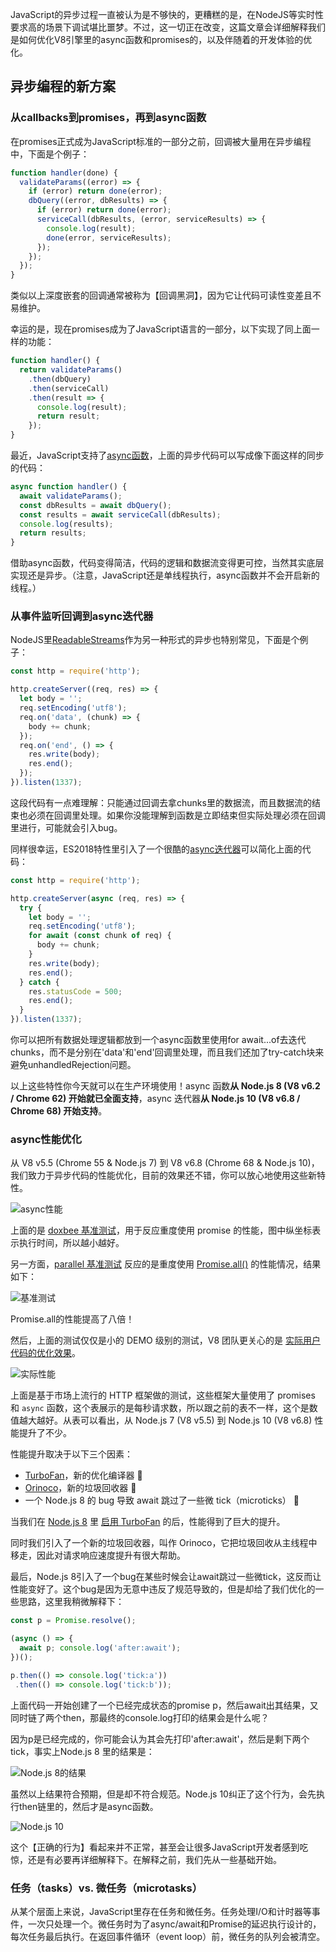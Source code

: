 JavaScript的异步过程一直被认为是不够快的，更糟糕的是，在NodeJS等实时性要求高的场景下调试堪比噩梦。不过，这一切正在改变，这篇文章会详细解释我们是如何优化V8引擎里的async函数和promises的，以及伴随着的开发体验的优化。

## 异步编程的新方案

### 从callbacks到promises，再到async函数

在promises正式成为JavaScript标准的一部分之前，回调被大量用在异步编程中，下面是个例子：

```javascript
function handler(done) {
  validateParams((error) => {
    if (error) return done(error);
    dbQuery((error, dbResults) => {
      if (error) return done(error);
      serviceCall(dbResults, (error, serviceResults) => {
        console.log(result);
        done(error, serviceResults);
      });
    });
  });
}
```

类似以上深度嵌套的回调通常被称为【回调黑洞】，因为它让代码可读性变差且不易维护。

幸运的是，现在promises成为了JavaScript语言的一部分，以下实现了同上面一样的功能：

```javascript
function handler() {
  return validateParams()
    .then(dbQuery)
    .then(serviceCall)
    .then(result => {
      console.log(result);
      return result;
    });
}
```

最近，JavaScript支持了[async函数](https://developers.google.com/web/fundamentals/primers/async-functions)，上面的异步代码可以写成像下面这样的同步的代码：

```javascript
async function handler() {
  await validateParams();
  const dbResults = await dbQuery();
  const results = await serviceCall(dbResults);
  console.log(results);
  return results;
}
```

借助async函数，代码变得简洁，代码的逻辑和数据流变得更可控，当然其实底层实现还是异步。（注意，JavaScript还是单线程执行，async函数并不会开启新的线程。）

### 从事件监听回调到async迭代器

NodeJS里[ReadableStreams](https://nodejs.org/api/stream.html#stream_readable_streams)作为另一种形式的异步也特别常见，下面是个例子：

```javascript
const http = require('http');

http.createServer((req, res) => {
  let body = '';
  req.setEncoding('utf8');
  req.on('data', (chunk) => {
    body += chunk;
  });
  req.on('end', () => {
    res.write(body);
    res.end();
  });
}).listen(1337);
```

这段代码有一点难理解：只能通过回调去拿chunks里的数据流，而且数据流的结束也必须在回调里处理。如果你没能理解到函数是立即结束但实际处理必须在回调里进行，可能就会引入bug。

同样很幸运，ES2018特性里引入了一个很酷的[async迭代器](http://2ality.com/2016/10/asynchronous-iteration.html)可以简化上面的代码：

```javascript
const http = require('http');

http.createServer(async (req, res) => {
  try {
    let body = '';
    req.setEncoding('utf8');
    for await (const chunk of req) {
      body += chunk;
    }
    res.write(body);
    res.end();
  } catch {
    res.statusCode = 500;
    res.end();
  }
}).listen(1337);
```

你可以把所有数据处理逻辑都放到一个async函数里使用for await...of去迭代chunks，而不是分别在'data'和'end'回调里处理，而且我们还加了try-catch块来避免unhandledRejection问题。

以上这些特性你今天就可以在生产环境使用！async 函数**从 Node.js 8 (V8 v6.2 / Chrome 62) 开始就已全面支持**，async 迭代器**从 Node.js 10 (V8 v6.8 / Chrome 68) 开始支持**。

### async性能优化

从 V8 v5.5 (Chrome 55 & Node.js 7) 到 V8 v6.8 (Chrome 68 & Node.js 10)，我们致力于异步代码的性能优化，目前的效果还不错，你可以放心地使用这些新特性。

![async性能](https://user-gold-cdn.xitu.io/2018/11/15/1671636b00a1b83b?imageView2/0/w/1280/h/960/format/webp/ignore-error/1)

上面的是 [doxbee 基准测试](https://link.juejin.im/?target=https%3A%2F%2Fgithub.com%2Fv8%2Fpromise-performance-tests%2Fblob%2Fmaster%2Flib%2Fdoxbee-async.js)，用于反应重度使用 promise 的性能，图中纵坐标表示执行时间，所以越小越好。

另一方面，[parallel 基准测试](https://link.juejin.im/?target=https%3A%2F%2Fgithub.com%2Fv8%2Fpromise-performance-tests%2Fblob%2Fmaster%2Flib%2Fparallel-async.js) 反应的是重度使用 [Promise.all()](https://link.juejin.im/?target=https%3A%2F%2Fdeveloper.mozilla.org%2Fen-US%2Fdocs%2FWeb%2FJavaScript%2FReference%2FGlobal_Objects%2FPromise%2Fall) 的性能情况，结果如下：

![基准测试](https://user-gold-cdn.xitu.io/2018/11/15/1671636b004f74e6?imageView2/0/w/1280/h/960/format/webp/ignore-error/1)

Promise.all的性能提高了八倍！

然后，上面的测试仅仅是小的 DEMO 级别的测试，V8 团队更关心的是 [实际用户代码的优化效果](https://link.juejin.im/?target=https%3A%2F%2Fv8.dev%2Fblog%2Freal-world-performance)。

![实际性能](https://user-gold-cdn.xitu.io/2018/11/15/1671636b0099db70?imageView2/0/w/1280/h/960/format/webp/ignore-error/1)

上面是基于市场上流行的 HTTP 框架做的测试，这些框架大量使用了 promises 和 `async` 函数，这个表展示的是每秒请求数，所以跟之前的表不一样，这个是数值越大越好。从表可以看出，从 Node.js 7 (V8 v5.5) 到 Node.js 10 (V8 v6.8) 性能提升了不少。

性能提升取决于以下三个因素：

- [TurboFan](https://link.juejin.im?target=https%3A%2F%2Fv8.dev%2Fdocs%2Fturbofan)，新的优化编译器 🎉
- [Orinoco](https://link.juejin.im?target=https%3A%2F%2Fv8.dev%2Fblog%2Forinoco)，新的垃圾回收器 🚛
- 一个 Node.js 8 的 bug 导致 await 跳过了一些微 tick（microticks） 🐛

当我们在 [Node.js 8](https://link.juejin.im?target=https%3A%2F%2Fmedium.com%2Fthe-node-js-collection%2Fnode-js-8-3-0-is-now-available-shipping-with-the-ignition-turbofan-execution-pipeline-aa5875ad3367) 里 [启用 TurboFan](https://link.juejin.im?target=https%3A%2F%2Fv8.dev%2Fblog%2Flaunching-ignition-and-turbofan) 的后，性能得到了巨大的提升。

同时我们引入了一个新的垃圾回收器，叫作 Orinoco，它把垃圾回收从主线程中移走，因此对请求响应速度提升有很大帮助。

最后，Node.js 8引入了一个bug在某些时候会让await跳过一些微tick，这反而让性能变好了。这个bug是因为无意中违反了规范导致的，但是却给了我们优化的一些思路，这里我稍微解释下：

```javascript
const p = Promise.resolve();

(async () => {
  await p; console.log('after:await');
})();

p.then(() => console.log('tick:a'))
 .then(() => console.log('tick:b'));
```

上面代码一开始创建了一个已经完成状态的promise p，然后await出其结果，又同时链了两个then，那最终的console.log打印的结果会是什么呢？

因为p是已经完成的，你可能会认为其会先打印'after:await'，然后是剩下两个tick，事实上Node.js 8 里的结果是：

![Node.js 8的结果](https://user-gold-cdn.xitu.io/2018/11/15/1671636b007dab55?imageView2/0/w/1280/h/960/format/webp/ignore-error/1)

虽然以上结果符合预期，但是却不符合规范。Node.js 10纠正了这个行为，会先执行then链里的，然后才是async函数。

![Node.js 10](https://user-gold-cdn.xitu.io/2018/11/15/1671636b01b2dba5?imageView2/0/w/1280/h/960/format/webp/ignore-error/1)

这个【正确的行为】看起来并不正常，甚至会让很多JavaScript开发者感到吃惊，还是有必要再详细解释下。在解释之前，我们先从一些基础开始。

### 任务（tasks）vs. 微任务（microtasks）

从某个层面上来说，JavaScript里存在任务和微任务。任务处理I/O和计时器等事件，一次只处理一个。微任务时为了async/await和Promise的延迟执行设计的，每次任务最后执行。在返回事件循环（event loop）前，微任务的队列会被清空。

